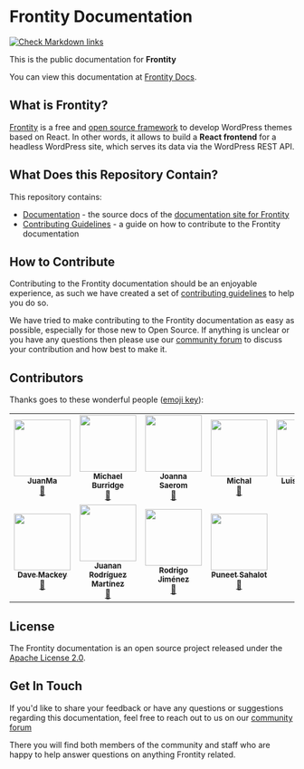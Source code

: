 # Frontity Documentation

[![Check Markdown links](https://github.com/frontity/gitbook-docs/workflows/Check%20Markdown%20links/badge.svg)](https://github.com/frontity/gitbook-docs/actions?query=workflow%3A%22Check+Markdown+links%22)

This is the public documentation for **Frontity**

You can view this documentation at [Frontity Docs](https://docs.frontity.org/).

## What is Frontity?

[Frontity](https://frontity.org/) is a free and [open source framework](https://github.com/frontity/frontity) to develop WordPress themes based on React.
In other words, it allows to build a **React frontend** for a headless WordPress site, which serves its data via the WordPress REST API.

## What Does this Repository Contain?

This repository contains:

- [Documentation](https://github.com/frontity/gitbook-docs/tree/master) - the source docs of the [documentation site for Frontity](https://docs.frontity.org/)
- [Contributing Guidelines](https://github.com/frontity/gitbook-docs/tree/master/CONTRIBUTING.md) - a guide on how to contribute to the Frontity documentation

## How to Contribute

Contributing to the Frontity documentation should be an enjoyable experience, as such we have created a set of [contributing guidelines](https://github.com/frontity/gitbook-docs/tree/master/CONTRIBUTING.md) to help you do so.

We have tried to make contributing to the Frontity documentation as easy as possible, especially for those new to Open Source.
If anything is unclear or you have any questions then please use our [community forum](https://community.frontity.org/c/docs-and-tutorials/29) to discuss your contribution and how best to make it.

## Contributors

Thanks goes to these wonderful people ([emoji key](https://allcontributors.org/docs/en/emoji-key)):

<!-- ALL-CONTRIBUTORS-LIST:START - Do not remove or modify this section -->
<!-- prettier-ignore-start -->
<!-- markdownlint-disable -->
<table>
  <tr>
    <td align="center"><a href="http://pixelovers.com"><img src="https://avatars1.githubusercontent.com/u/422576?v=4" width="100px;" alt=""/><br /><sub><b>JuanMa</b></sub></a><br /><a href="https://github.com/frontity/gitbook-docs/commits?author=juanmaguitar" title="Documentation">📖</a></td>
    <td align="center"><a href="https://frontity.org/"><img src="https://avatars3.githubusercontent.com/u/20643925?v=4" width="100px;" alt=""/><br /><sub><b>Michael Burridge</b></sub></a><br /><a href="https://github.com/frontity/gitbook-docs/commits?author=mburridge" title="Documentation">📖</a></td>
    <td align="center"><a href="https://github.com/joannasaerom"><img src="https://avatars0.githubusercontent.com/u/22183476?v=4" width="100px;" alt=""/><br /><sub><b>Joanna Saerom</b></sub></a><br /><a href="https://github.com/frontity/gitbook-docs/commits?author=joannasaerom" title="Documentation">📖</a></td>
    <td align="center"><a href="http://czaplinski.io"><img src="https://avatars1.githubusercontent.com/u/5417266?v=4" width="100px;" alt=""/><br /><sub><b>Michal</b></sub></a><br /><a href="https://github.com/frontity/gitbook-docs/commits?author=michalczaplinski" title="Documentation">📖</a></td>
    <td align="center"><a href="https://frontity.org"><img src="https://avatars2.githubusercontent.com/u/3305402?v=4" width="100px;" alt=""/><br /><sub><b>Luis Herranz</b></sub></a><br /><a href="https://github.com/frontity/gitbook-docs/commits?author=luisherranz" title="Documentation">📖</a></td>
    <td align="center"><a href="https://frontity.org/"><img src="https://avatars3.githubusercontent.com/u/20700757?v=4" width="100px;" alt=""/><br /><sub><b>Reyes M.</b></sub></a><br /><a href="https://github.com/frontity/gitbook-docs/commits?author=rmartinezduque" title="Documentation">📖</a></td>
    <td align="center"><a href="https://github.com/DAreRodz"><img src="https://avatars3.githubusercontent.com/u/6917969?v=4" width="100px;" alt=""/><br /><sub><b>David Arenas</b></sub></a><br /><a href="https://github.com/frontity/gitbook-docs/commits?author=DAreRodz" title="Documentation">📖</a></td>
  </tr>
  <tr>
    <td align="center"><a href="https://davemackey.net/"><img src="https://avatars3.githubusercontent.com/u/8009774?v=4" width="100px;" alt=""/><br /><sub><b>Dave Mackey</b></sub></a><br /><a href="https://github.com/frontity/gitbook-docs/commits?author=davidshq" title="Documentation">📖</a></td>
    <td align="center"><a href="https://www.juananrodriguez.es/"><img src="https://avatars3.githubusercontent.com/u/34781220?v=4" width="100px;" alt=""/><br /><sub><b>Juanan Rodríguez Martínez</b></sub></a><br /><a href="https://github.com/frontity/gitbook-docs/commits?author=JuananRodriguez" title="Documentation">📖</a></td>
    <td align="center"><a href="https://github.com/rodrigojimenezdencker"><img src="https://avatars3.githubusercontent.com/u/50848700?v=4" width="100px;" alt=""/><br /><sub><b>Rodrigo Jiménez</b></sub></a><br /><a href="https://github.com/frontity/gitbook-docs/commits?author=rodrigojimenezdencker" title="Documentation">📖</a></td>
    <td align="center"><a href="http://ideaboxcreations.com/"><img src="https://avatars1.githubusercontent.com/u/1639806?v=4" width="100px;" alt=""/><br /><sub><b>Puneet Sahalot</b></sub></a><br /><a href="https://github.com/frontity/gitbook-docs/commits?author=psahalot" title="Documentation">📖</a></td>
  </tr>
</table>

<!-- markdownlint-enable -->
<!-- prettier-ignore-end -->
<!-- ALL-CONTRIBUTORS-LIST:END -->

## License

The Frontity documentation is an open source project released under the [Apache License 2.0](https://github.com/frontity/gitbook-docs/tree/master/LICENSE.md).

## Get In Touch

If you'd like to share your feedback or have any questions or suggestions regarding this documentation, feel free to reach out to us on our [community forum](https://community.frontity.org/c/docs-and-tutorials/29)

There you will find both members of the community and staff who are happy to help answer questions on anything Frontity related.